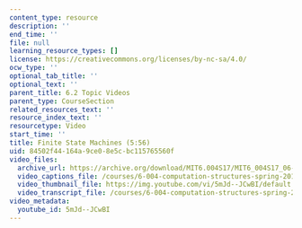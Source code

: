 ```yaml
---
content_type: resource
description: ''
end_time: ''
file: null
learning_resource_types: []
license: https://creativecommons.org/licenses/by-nc-sa/4.0/
ocw_type: ''
optional_tab_title: ''
optional_text: ''
parent_title: 6.2 Topic Videos
parent_type: CourseSection
related_resources_text: ''
resource_index_text: ''
resourcetype: Video
start_time: ''
title: Finite State Machines (5:56)
uid: 84502f44-164a-9ce0-8e5c-bc115765560f
video_files:
  archive_url: https://archive.org/download/MIT6.004S17/MIT6_004S17_06-02-01_300k.mp4
  video_captions_file: /courses/6-004-computation-structures-spring-2017/7893436e8f385227a1d09ff6fbfa4bde_5mJd--JCwBI.vtt
  video_thumbnail_file: https://img.youtube.com/vi/5mJd--JCwBI/default.jpg
  video_transcript_file: /courses/6-004-computation-structures-spring-2017/9de141eaa197ee38a3678587758df53e_5mJd--JCwBI.pdf
video_metadata:
  youtube_id: 5mJd--JCwBI
---
```

